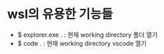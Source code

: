 # wsl의 유용한 기능들
- $ explorer.exe . : 현재 working directory 폴더 열기
- $ code . : 현재 working directory vscode 열기